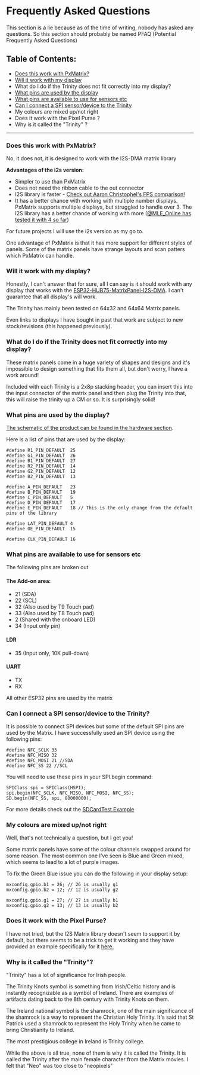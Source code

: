 # Frequently Asked Questions

This section is a lie because as of the time of writing, nobody has asked any questions. So this section should probably be named PFAQ (Potential Frequently Asked Questions)

## Table of Contents:

- [Does this work with PxMatrix?](/FAQ.md#does-this-work-with-pxmatrix)
- [Will it work with my display](/FAQ.md#will-it-work-with-my-display)
- What do I do if the Trinity does not fit correctly into my display?
- [What pins are used by the display](/FAQ.md#what-pins-are-used-by-the-display)
- [What pins are available to use for sensors etc](/FAQ.md#what-pins-are-available-to-use-for-sensors-etc)
- [Can I connect a SPI sensor/device to the Trinity](/FAQ.md#device-to-the-trinity)
- My colours are mixed up/not right
- Does it work with the Pixel Purse ?
- Why is it called the "Trinity" ?

---

### Does this work with PxMatrix?

No, it does not, it is designed to work with the I2S-DMA matrix library

**Advantages of the i2s version:**

- Simpler to use than PxMatrix
- Does not need the ribbon cable to the out connector
- I2S library is faster - [Check out Aaron Christophel's FPS comparison!](https://www.youtube.com/watch?v=HKWDGangWU0)
- It has a better chance with working with multiple number displays. PxMatrix supports multiple displays, but struggled to handle over 3. The I2S library has a better chance of working with more ([@MLE_Online has tested it with 4 so far](https://twitter.com/MLE_Online/status/1291547518493274113))

For future projects I will use the i2s version as my go to.

One advantage of PxMatrix is that it has more support for different styles of panels. Some of the matrix panels have strange layouts and scan patters which PxMatrix can handle.

### Will it work with my display?

Honestly, I can't answer that for sure, all I can say is it should work with any display that works with the [ESP32-HUB75-MatrixPanel-I2S-DMA](https://github.com/mrfaptastic/ESP32-HUB75-MatrixPanel-I2S-DMA). I can't guarantee that all display's will work.

The Trinity has mainly been tested on 64x32 and 64x64 Matrix panels.

Even links to displays I have bought in past that work are subject to new stock/revisions (this happened previously).

### What do I do if the Trinity does not fit correctly into my display?

These matrix panels come in a huge variety of shapes and designs and it's impossible to design something that fits them all, but don't worry, I have a work around!

Included with each Trinity is a 2x8p stacking header, you can insert this into the input connector of the matrix panel and then plug the Trinity into that, this will raise the trinity up a CM or so. It is surprisingly solid!

### What pins are used by the display?

[The schematic of the product can be found in the hardware section](/hardware/).

Here is a list of pins that are used by the display:

```
#define R1_PIN_DEFAULT  25
#define G1_PIN_DEFAULT  26
#define B1_PIN_DEFAULT  27
#define R2_PIN_DEFAULT  14
#define G2_PIN_DEFAULT  12
#define B2_PIN_DEFAULT  13

#define A_PIN_DEFAULT   23
#define B_PIN_DEFAULT   19
#define C_PIN_DEFAULT   5
#define D_PIN_DEFAULT   17
#define E_PIN_DEFAULT   18 // This is the only change from the default pins of the library

#define LAT_PIN_DEFAULT 4
#define OE_PIN_DEFAULT  15

#define CLK_PIN_DEFAULT 16
```

### What pins are available to use for sensors etc

The following pins are broken out

#### The Add-on area:

- 21 (SDA)
- 22 (SCL)
- 32 (Also used by T9 Touch pad)
- 33 (Also used by T8 Touch pad)
- 2 (Shared with the onboard LED)
- 34 (Input only pin)

#### LDR

- 35 (Input only, 10K pull-down)

#### UART

- TX
- RX

All other ESP32 pins are used by the matrix

### Can I connect a SPI sensor/device to the Trinity?

It is possible to connect SPI devices but some of the default SPI pins are used by the Matrix. I have successfully used an SPI device using the following pins:

```
#define NFC_SCLK 33
#define NFC_MISO 32
#define NFC_MOSI 21 //SDA
#define NFC_SS 22 //SCL
```

You will need to use these pins in your SPI.begin command:

```
SPIClass spi = SPIClass(HSPI);
spi.begin(NFC_SCLK, NFC_MISO, NFC_MOSI, NFC_SS);
SD.begin(NFC_SS, spi, 80000000);
```

For more details check out the [SDCardTest Example](/examples/TrinityFeatures/SDCardTest)

### My colours are mixed up/not right

Well, that's not technically a question, but I get you!

Some matrix panels have some of the colour channels swapped around for some reason. The most common one I've seen is Blue and Green mixed, which seems to lead to a lot of purple images.

To fix the Green Blue issue you can do the following in your display setup:

```
mxconfig.gpio.b1 = 26; // 26 is usually g1
mxconfig.gpio.b2 = 12; // 12 is usually g2

mxconfig.gpio.g1 = 27; // 27 is usually b1
mxconfig.gpio.g2 = 13; // 13 is usually b2
```

### Does it work with the Pixel Purse?

I have not tried, but the I2S Matrix library doesn't seem to support it by default, but there seems to be a trick to get it working and they have provided an example specifically for it [here.](https://github.com/mrfaptastic/ESP32-HUB75-MatrixPanel-I2S-DMA/tree/master/examples/P6_32x16_1_4_ScanPanel)

### Why is it called the "Trinity"?

"Trinity" has a lot of significance for Irish people.

The Trinity Knots symbol is something from Irish/Celtic history and is instantly recognizable as a symbol of Ireland. There are examples of artifacts dating back to the 8th century with Trinity Knots on them.

The Ireland national symbol is the shamrock, one of the main significance of the shamrock is a way to represent the Christian Holy Trinity. It's said that St Patrick used a shamrock to represent the Holy Trinity when he came to bring Christianity to Ireland.

The most prestigious college in Ireland is Trinity college.

While the above is all true, none of them is why it is called the Trinity. It is called the Trinity after the main female character from the Matrix movies. I felt that "Neo" was too close to "neopixels"
